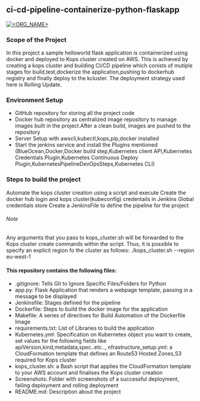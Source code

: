 ## ci-cd-pipeline-containerize-python-flaskapp

[![<ORG_NAME>](https://circleci.com/gh/divyarsada/ci-cd-pipeline-containerize-python-flaskapp.svg?style=shield)](https://app.circleci.com/pipelines/github/divyarsada/ci-cd-pipeline-containerize-python-flaskapp/4/workflows/c012bd18-2c9e-4f1c-a20c-8116ff7e47a0/jobs/5)

### Scope of the Project


In this project a sample helloworld flask application is containerized using docker and deployed to Kops cluster created on AWS. This is achieved by creating a kops cluster and building CI/CD pipeline which conists of mutiple stages for build,test,dockerize the application,pushing to dockerhub registry and finally deploy to the kcluster. The deployment strategy used here is Rolling Update.

### Environment Setup

* GitHub repository for storing all the project code
* Docker hub repository as centralized image repository to manage images built in the project.After a clean build, images are   pushed to the repository
* Server Setup with awscli,kubectl,kops,pip,docker installed
* Start the jenkins service and install the Plugins mentioned (BlueOcean,Docker,Docker build step,Kubernetes client API,Kubernetes Credentials Plugin,Kubernetes Continuous Deploy Plugin,KubernetesPipelineDevOpsSteps,Kubernetes CLI)

### Steps to build the project

Automate the kops cluster creation using a script and execute 
Create the docker hub login and kops cluster(kubeconfig) credentails in Jenkins   Global credentials store
Create a JenkinsFile to define the pipeline for the project

###### Note

Any arguments that you pass to kops_cluster.sh will be forwarded to the  Kops cluster create commands within the script. Thus, it is possible to specify an explicit region fo the cluster as follows:
./kops_cluster.sh --region eu-west-1
 
#### This repository contains the following files:

* .gitignore: Tells Git to Ignore Specific Files/Folders for Python
* app.py: Flask Application that renders a webpage template, passing in a message to be displayed
* Jenkinsfile: Stages defined for the pipeline
* Dockerfile: Steps to build the docker image for the application
* Makefile:  A series of directives for Build Automation of the Dockerfile Image
* requirements.txt: List of Libraries to build the application 
* Kubernetes.yml: Specification on Kubernetes object you want to create, set values for the following fields like
apiVersion,kind,metadata,spec..etc..,
 nfrastructure_setup.yml: a CloudFormation template that defines an Route53 Hosted Zones,S3 required for Kops cluster 
* kops_cluster.sh: a Bash script that applies the CloudFormation template to your AWS account and finalises the Kops cluster creation
* Screenshots: Folder with screenshots of a successful deployment, failing deployment and rolling deployment
* README.md: Description about the project
